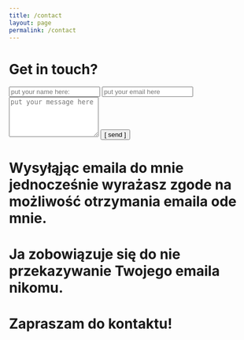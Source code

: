 ```yaml
---
title: /contact
layout: page
permalink: /contact
---
```


# Get in touch?
<form name="input" method="POST" action="https://formspree.io/jw@4gns.net">
  <input type="text" id="name" name="name" placeholder="put your name here:" autocomplete="off">
  <input type="text" id="email" name="email" placeholder="put your email here" autocomplete="off">
  <textarea rows="5" id="message" name="message" placeholder="put your message here" autocomplete="off"></textarea>
  <input type="submit" value="[ send ]">
</form>

# Wysyłąjąc emaila do mnie jednocześnie wyrażasz zgode na możliwość otrzymania emaila  ode mnie.
# Ja zobowiązuje się do nie przekazywanie Twojego emaila nikomu.
# Zapraszam do kontaktu!

